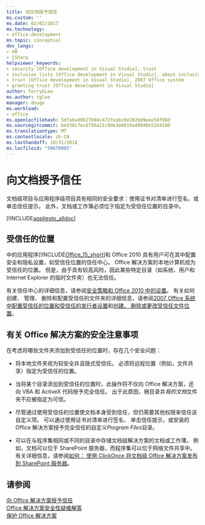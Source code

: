 ```yaml
---
title: 向文档授予信任
ms.custom: ''
ms.date: 02/02/2017
ms.technology:
- office-development
ms.topic: conceptual
dev_langs:
- VB
- CSharp
helpviewer_keywords:
- security [Office development in Visual Studio], trust
- inclusion lists [Office development in Visual Studio], about inclusion lists
- trust [Office development in Visual Studio], 2007 Office system
- granting trust [Office development in Visual Studio]
author: TerryGLee
ms.author: tglee
manager: douge
ms.workload:
- office
ms.openlocfilehash: 5dfa0ad9b27b94c472feabc0e202bd9eee58f08d
ms.sourcegitcommit: be938c7ecd756a11c9de3e6019a490d0e52b4190
ms.translationtype: MT
ms.contentlocale: zh-CN
ms.lasthandoff: 10/31/2018
ms.locfileid: "50670905"
---
```

# <a name="grant-trust-to-documents"></a>向文档授予信任
  文档级项目与应用程序级项目具有相同的安全要求：使用证书对清单进行签名，或单击信任提示。 此外，文档或工作簿必须位于指定为受信任位置的目录中。  
  
 [!INCLUDE[appliesto_alldoc](../vsto/includes/appliesto-alldoc-md.md)]  
  
## <a name="trusted-locations"></a>受信任的位置  
 中的应用程序[!INCLUDE[Office_15_short](../vsto/includes/office-15-short-md.md)]和 Office 2010 具有用户可在其中配置安全和隐私设置，如受信任位置的信任中心。 Office 解决方案的本地计算机视为受信任的位置。 但是，由于具有较高风险，因此某些特定目录（如系统、用户和 Internet Explorer 的临时文件夹）也无法信任。  
  
 有关信任中心的详细信息，请参阅[安全策略和 Office 2010 中的设置](http://go.microsoft.com/fwlink/?LinkId=89202)。 有关如何创建、 管理、 删除和配置受信任的文件夹的详细信息，请参阅[2007 Office 系统中配置受信任的位置和受信任的发行者设置](http://go.microsoft.com/fwlink/?LinkId=89203)和[创建、 删除或更改受信任文件位置](https://support.office.com/article/Create-remove-or-change-a-trusted-location-for-your-files-f5151879-25ea-4998-80a5-4208b3540a62)。  
  
## <a name="security-considerations-for-office-solutions"></a>有关 Office 解决方案的安全注意事项  
 在考虑将哪些文件夹添加到受信任的位置时，存在几个安全问题：  
  
-   将本地文件夹视为较安全并且隐式受信任。 必须将远程位置（例如，文件共享）指定为受信任的位置。  
  
-   当将某个目录添加到受信任的位置时，此操作将不仅向 Office 解决方案，还向 VBA 和 ActiveX 代码授予完全信任。 出于此原因，根目录并*我的文档*文件夹不应被指定为可信。  
  
-   尽管通过使用受信任的位置使文档本身受到信任，但仍需要其他权限来信任该自定义项。 可以通过使用证书对清单进行签名、 单击信任提示，或安装的 Office 解决方案授予完全信任的自定义*Program Files*目录。  
  
-   可以在与程序集相同或不同的目录中存储文档级解决方案的文档或工作薄。 例如，文档可以位于 SharePoint 服务器，而程序集可以位于网络文件共享中。 有关详细信息，请参阅[如何： 使用 ClickOnce 将文档级 Office 解决方案发布到 SharePoint 服务器](https://msdn.microsoft.com/2408e809-fb78-42a1-9152-00afa1522e58)。  
  
## <a name="see-also"></a>请参阅  
 [向 Office 解决方案授予信任](../vsto/granting-trust-to-office-solutions.md)   
 [Office 解决方案安全性疑难解答](../vsto/troubleshooting-office-solution-security.md)   
 [保护 Office 解决方案](../vsto/securing-office-solutions.md)  
  
  